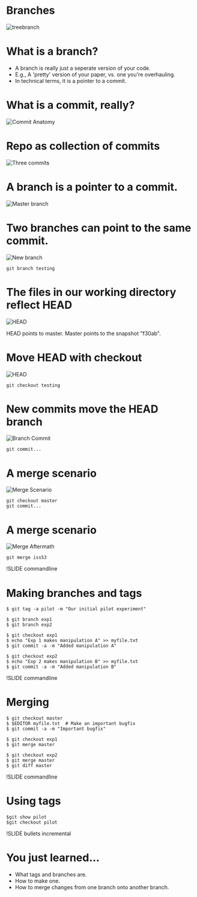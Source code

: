 <!SLIDE title-slide>

# Branches

![treebranch](../images/branch.jpg)


<!SLIDE bullets incremental>

# What is a branch?

  * A branch is really just a seperate version of your code.
  * E.g., A 'pretty' version of your paper, vs. one you're overhauling.
  * In technical terms, it is a pointer to a commit.

<!SLIDE bigimage>
# What is a commit, really?

![Commit Anatomy](../images/commit_anatomy.png)

<!SLIDE bigimage>
# Repo as collection of commits
![Three commits](../images/threecommits.png)

<!SLIDE bigimage>
# A branch is a pointer to a commit.
![Master branch](../images/masterbranch.png)

<!SLIDE bigimage>
# Two branches can point to the same commit.
![New branch](../images/newbranch.png)

`git branch testing`

<!SLIDE bullets>
# The files in our working directory reflect HEAD
![HEAD](../images/HEAD.png)

HEAD points to master. Master points to the snapshot "f30ab".

<!SLIDE bullets>
# Move HEAD with checkout
![HEAD](../images/HEAD_testing.png)

`git checkout testing`

<!SLIDE bullets>
# New commits move the HEAD branch
![Branch Commit](../images/branchcommit.png)

`git commit...`


<!SLIDE bullets>
# A merge scenario
![Merge Scenario](../images/mergescenario.png)

`git checkout master`  
`git commit...`

<!SLIDE bullets>
# A merge scenario
![Merge Aftermath](../images/mergeaftermath.png)

`git merge iss53`

!SLIDE commandline
# Making branches and tags

    $ git tag -a pilot -m "Our initial pilot experiment"
     
    $ git branch exp1
    $ git branch exp2
     
    $ git checkout exp1
    $ echo "Exp 1 makes manipulation A" >> myfile.txt
    $ git commit -a -m "Added manipulation A"
     
    $ git checkout exp2
    $ echo "Exp 2 makes manipulation B" >> myfile.txt
    $ git commit -a -m "Added manipulation B"

!SLIDE commandline
# Merging

    $ git checkout master
    $ $EDITOR myfile.txt  # Make an important bugfix
    $ git commit -a -m "Important bugfix"
    
    $ git checkout exp1
    $ git merge master
    
    $ git checkout exp2
    $ git merge master
    $ git diff master

!SLIDE commandline
# Using tags

    $git show pilot
    $git checkout pilot

     
!SLIDE bullets incremental
# You just learned...

* What tags and branches are.
* How to make one.
* How to merge changes from one branch onto another branch.
